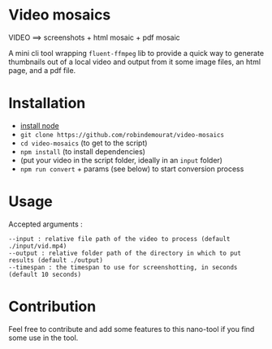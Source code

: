 Video mosaics
===

VIDEO ==> screenshots + html mosaic + pdf mosaic

A mini cli tool wrapping `fluent-ffmpeg` lib to provide a quick way to generate thumbnails out of a local video and output from it some image files, an html page, and a pdf file.

# Installation

* [install node](https://nodejs.org/en/)
* `git clone https://github.com/robindemourat/video-mosaics`
* `cd video-mosaics` (to get to the script)
* `npm install` (to install dependencies)
* (put your video in the script folder, ideally in an `input` folder)
* `npm run convert` + params (see below) to start conversion process

# Usage

Accepted arguments :

```
--input : relative file path of the video to process (default ./input/vid.mp4)
--output : relative folder path of the directory in which to put results (default ./output)
--timespan : the timespan to use for screenshotting, in seconds (default 10 seconds)
```

# Contribution

Feel free to contribute and add some features to this nano-tool if you find some use in the tool.
